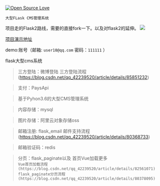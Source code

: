 
[![Open Source Love](https://badges.frapsoft.com/os/v2/open-source.png?v=103)](http://www.donghao.club/)


`大型FLask CMS管理系统`

项目走的Flask2路线，需要的直接fork一下。以及对flask2的延伸。
[![](http://www.donghao.club/static/front/images/x.png)](http://www.donghao.club/)



[项目演示地址](http://www.donghao.club/ "点击进入")

demo:账号（邮箱:  `user10@qq.com`   密码：`111111`   ）

flask大型cms系统

>三方登陆：微博登陆 三方登陆流程(https://blog.csdn.net/qq_42239520/article/details/85851232)

>支付：PaysApi

>基于Pyhon3.6的大型CMS管理系统

>内容存储：mysql

>图片存储：阿里云对象存储oss

>邮箱注册: flask_email  邮件支持流程(https://blog.csdn.net/qq_42239520/article/details/80368733)

>邮箱验证码：redis

>分页：flask_paginate以及 首页Vue加载更多  
`Vue首页加载流程(https://blog.csdn.net/qq_42239520/article/details/82561071)`
`flask_paginate分页流程(https://blog.csdn.net/qq_42239520/article/details/80378095)`

